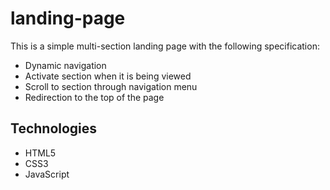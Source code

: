 # landing-page
This is a simple multi-section landing page with the following specification:
- Dynamic navigation
- Activate section when it is being viewed
- Scroll to section through navigation menu
- Redirection to the top of the page

## Technologies
- HTML5
- CSS3
- JavaScript